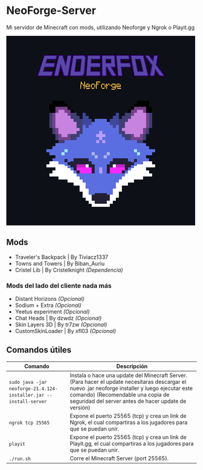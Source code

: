# NeoForge-Server
Mi servidor de Minecraft con mods, utilizando Neoforge y Ngrok o Playit.gg

![](/Demo%20assets/full-enderfox.png)  
  
## Mods 
- Traveler's Backpack | By Tiviacz1337
- Towns and Towers | By Biban_Auriu
- Cristel Lib | By Cristelknight _(Dependencia)_  
  
### Mods del lado del cliente nada más
- Distant Horizons _(Opcional)_
- Sodium + Extra _(Opcional)_
- Yeetus experiment _(Opcional)_
- Chat Heads | By dzwdz _(Opcional)_
- Skin Layers 3D | By tr7zw _(Opcional)_
- CustomSkinLoader | By xfl03 _(Opcional)_

## Comandos útiles

| Comando                  | Descripción                                      |
|--------------------------|--------------------------------------------------|
| `sudo java -jar neoforge-21.4.124-installer.jar --install-server` | Instala o hace una update del Minecraft Server. (Para hacer el update necesitaras descargar el nuevo .jar neoforge installer y luego ejecutar este comando) (Recomendable una copia de seguridad del server antes de hacer update de versión)   |
| `ngrok tcp 25565`        | Expone el puerto 25565 (tcp) y crea un link de Ngrok, el cual compartiras a los jugadores para que se puedan unir. |
| `playit`                 | Expone el puerto 25565 (tcp) y crea un link de Playit.gg, el cual compartiras a los jugadores para que se puedan unir.   |
| `./run.sh`               | Corre el Minecraft Server (port 25565). |
